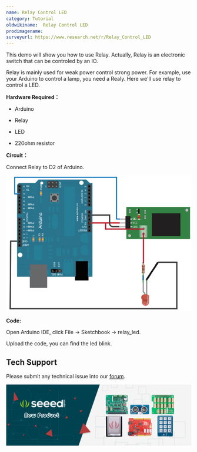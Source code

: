 ```yaml
---
name: Relay Control LED
category: Tutorial
oldwikiname:  Relay Control LED
prodimagename:
surveyurl: https://www.research.net/r/Relay_Control_LED
---
```

This demo will show you how to use Relay. Actually, Relay is an electronic switch that can be controled by an IO.

Relay is mainly used for weak power control strong power. For example, use your Arduino to control a lamp, you need a Realy. Here we'll use relay to control a LED.

**Hardware Required：**

*   Arduino

*   Relay

*   LED

*   220ohm resistor

**Circuit：**

Connect Relay to D2 of Arduino.

![](https://github.com/SeeedDocument/Relay_Control_LED/raw/master/img/Sidekick_37_1.png)

**Code:**

Open Arduino IDE, click File -&gt; Sketchbook -&gt; relay_led.

Upload the code, you can find the led blink.

## Tech Support
Please submit any technical issue into our [forum](http://forum.seeedstudio.com/). <br /><p style="text-align:center"><a href="https://www.seeedstudio.com/act-4.html" target="_blank"><img src="https://github.com/SeeedDocument/Wiki_Banner/raw/master/new_product.jpg" /></a></p>